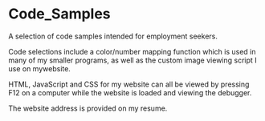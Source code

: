 # Code_Samples
A selection of code samples intended for employment seekers.

Code selections include a color/number mapping function which is used in many of my smaller programs, as well as the custom image viewing script I use on mywebsite.

HTML, JavaScript and CSS for my website can all be viewed by pressing F12 on a computer while the website is loaded and viewing the debugger.

The website address is provided on my resume.
